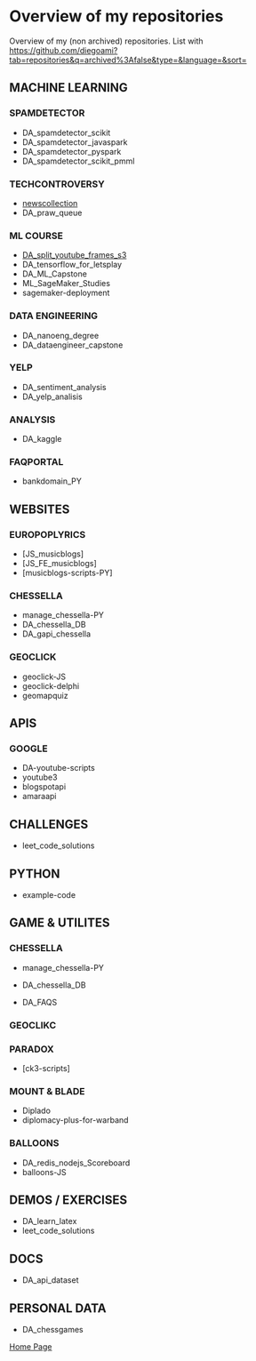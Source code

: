 # Overview of my repositories

Overview of my (non archived) repositories. List with https://github.com/diegoami?tab=repositories&q=archived%3Afalse&type=&language=&sort=

## MACHINE LEARNING

### SPAMDETECTOR

* DA_spamdetector_scikit
* DA_spamdetector_javaspark
* DA_spamdetector_pyspark 
* DA_spamdetector_scikit_pmml

### TECHCONTROVERSY

* [newscollection](http://github.com/diegoam/newscollection)
* DA_praw_queue

### ML COURSE

* [DA_split_youtube_frames_s3](http://github.com/diegoam/DA_split_youtube_frames_s3)
* DA_tensorflow_for_letsplay
* DA_ML_Capstone
* ML_SageMaker_Studies
* sagemaker-deployment


### DATA ENGINEERING

* DA_nanoeng_degree
* DA_dataengineer_capstone

### YELP

* DA_sentiment_analysis
* DA_yelp_analisis

### ANALYSIS

* DA_kaggle


### FAQPORTAL


* bankdomain_PY

## WEBSITES

### EUROPOPLYRICS

* [JS_musicblogs]
* [JS_FE_musicblogs]
* [musicblogs-scripts-PY] 

### CHESSELLA

* manage_chessella-PY
* DA_chessella_DB
* DA_gapi_chessella

### GEOCLICK 

* geoclick-JS 
* geoclick-delphi
* geomapquiz

## APIS

### GOOGLE

* DA-youtube-scripts
* youtube3
* blogspotapi
* amaraapi

## CHALLENGES

* leet_code_solutions

 
## PYTHON

* example-code

## GAME & UTILITES

### CHESSELLA

* manage_chessella-PY
* DA_chessella_DB 
 
* DA_FAQS

### GEOCLIKC



### PARADOX

* [ck3-scripts]

### MOUNT & BLADE

* Diplado 
* diplomacy-plus-for-warband

### BALLOONS

* DA_redis_nodejs_Scoreboard
* balloons-JS

## DEMOS / EXERCISES

* DA_learn_latex
* leet_code_solutions 

## DOCS

* DA_api_dataset



## PERSONAL DATA

* DA_chessgames

[Home Page](http://www.amicabile.com/)
